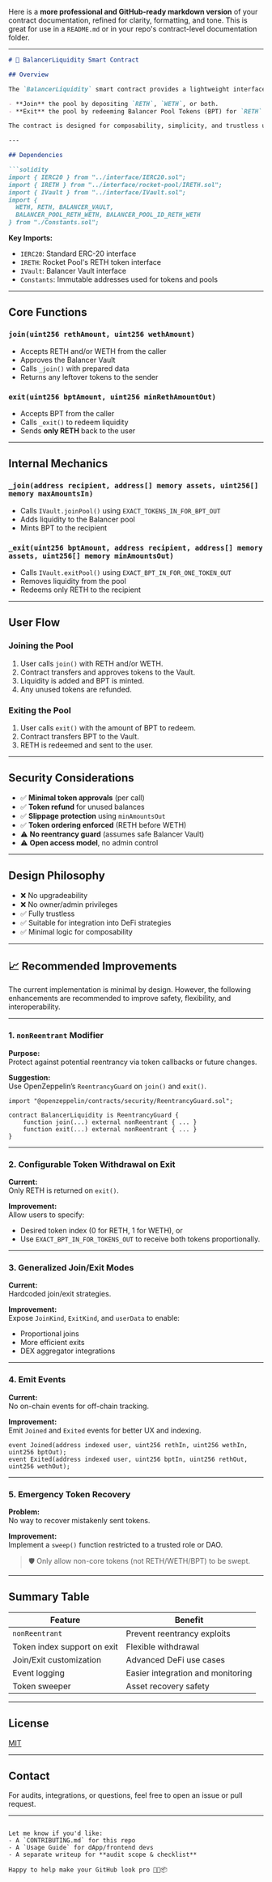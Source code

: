 Here is a **more professional and GitHub-ready markdown version** of your contract documentation, refined for clarity, formatting, and tone. This is great for use in a `README.md` or in your repo's contract-level documentation folder.

---

```markdown
# 🧾 BalancerLiquidity Smart Contract

## Overview

The `BalancerLiquidity` smart contract provides a lightweight interface to interact with the [Balancer](https://balancer.fi) **RETH/WETH liquidity pool**. It allows users to:

- **Join** the pool by depositing `RETH`, `WETH`, or both.
- **Exit** the pool by redeeming Balancer Pool Tokens (BPT) for `RETH`.

The contract is designed for composability, simplicity, and trustless use with no admin roles or upgrade mechanisms.

---

## Dependencies

```solidity
import { IERC20 } from "../interface/IERC20.sol";
import { IRETH } from "../interface/rocket-pool/IRETH.sol";
import { IVault } from "../interface/IVault.sol";
import {
  WETH, RETH, BALANCER_VAULT,
  BALANCER_POOL_RETH_WETH, BALANCER_POOL_ID_RETH_WETH
} from "./Constants.sol";
```

**Key Imports:**

- `IERC20`: Standard ERC-20 interface
- `IRETH`: Rocket Pool's RETH token interface
- `IVault`: Balancer Vault interface
- `Constants`: Immutable addresses used for tokens and pools

---

## Core Functions

### `join(uint256 rethAmount, uint256 wethAmount)`

- Accepts RETH and/or WETH from the caller
- Approves the Balancer Vault
- Calls `_join()` with prepared data
- Returns any leftover tokens to the sender

### `exit(uint256 bptAmount, uint256 minRethAmountOut)`

- Accepts BPT from the caller
- Calls `_exit()` to redeem liquidity
- Sends **only RETH** back to the user

---

## Internal Mechanics

### `_join(address recipient, address[] memory assets, uint256[] memory maxAmountsIn)`

- Calls `IVault.joinPool()` using `EXACT_TOKENS_IN_FOR_BPT_OUT`
- Adds liquidity to the Balancer pool
- Mints BPT to the recipient

### `_exit(uint256 bptAmount, address recipient, address[] memory assets, uint256[] memory minAmountsOut)`

- Calls `IVault.exitPool()` using `EXACT_BPT_IN_FOR_ONE_TOKEN_OUT`
- Removes liquidity from the pool
- Redeems only RETH to the recipient

---

## User Flow

### Joining the Pool

1. User calls `join()` with RETH and/or WETH.
2. Contract transfers and approves tokens to the Vault.
3. Liquidity is added and BPT is minted.
4. Any unused tokens are refunded.

### Exiting the Pool

1. User calls `exit()` with the amount of BPT to redeem.
2. Contract transfers BPT to the Vault.
3. RETH is redeemed and sent to the user.

---

## Security Considerations

- ✅ **Minimal token approvals** (per call)
- ✅ **Token refund** for unused balances
- ✅ **Slippage protection** using `minAmountsOut`
- ✅ **Token ordering enforced** (RETH before WETH)
- ⚠️ **No reentrancy guard** (assumes safe Balancer Vault)
- ⚠️ **Open access model**, no admin control

---

## Design Philosophy

- ❌ No upgradeability
- ❌ No owner/admin privileges
- ✅ Fully trustless
- ✅ Suitable for integration into DeFi strategies
- ✅ Minimal logic for composability

---

## 📈 Recommended Improvements

The current implementation is minimal by design. However, the following enhancements are recommended to improve safety, flexibility, and interoperability.

---

### 1. `nonReentrant` Modifier

**Purpose:**  
Protect against potential reentrancy via token callbacks or future changes.

**Suggestion:**  
Use OpenZeppelin’s `ReentrancyGuard` on `join()` and `exit()`.

```solidity
import "@openzeppelin/contracts/security/ReentrancyGuard.sol";

contract BalancerLiquidity is ReentrancyGuard {
    function join(...) external nonReentrant { ... }
    function exit(...) external nonReentrant { ... }
}
```

---

### 2. Configurable Token Withdrawal on Exit

**Current:**  
Only RETH is returned on `exit()`.

**Improvement:**  
Allow users to specify:
- Desired token index (0 for RETH, 1 for WETH), or
- Use `EXACT_BPT_IN_FOR_TOKENS_OUT` to receive both tokens proportionally.

---

### 3. Generalized Join/Exit Modes

**Current:**  
Hardcoded join/exit strategies.

**Improvement:**  
Expose `JoinKind`, `ExitKind`, and `userData` to enable:
- Proportional joins
- More efficient exits
- DEX aggregator integrations

---

### 4. Emit Events

**Current:**  
No on-chain events for off-chain tracking.

**Improvement:**  
Emit `Joined` and `Exited` events for better UX and indexing.

```solidity
event Joined(address indexed user, uint256 rethIn, uint256 wethIn, uint256 bptOut);
event Exited(address indexed user, uint256 bptIn, uint256 rethOut, uint256 wethOut);
```

---

### 5. Emergency Token Recovery

**Problem:**  
No way to recover mistakenly sent tokens.

**Improvement:**  
Implement a `sweep()` function restricted to a trusted role or DAO.

> 🛡️ Only allow non-core tokens (not RETH/WETH/BPT) to be swept.

---

## Summary Table

| Feature                        | Benefit                            |
|-------------------------------|-------------------------------------|
| `nonReentrant`                | Prevent reentrancy exploits         |
| Token index support on exit   | Flexible withdrawal                 |
| Join/Exit customization       | Advanced DeFi use cases             |
| Event logging                 | Easier integration and monitoring   |
| Token sweeper                 | Asset recovery safety               |

---

## License

[MIT](./LICENSE)

---

## Contact

For audits, integrations, or questions, feel free to open an issue or pull request.

---

```

Let me know if you'd like:
- A `CONTRIBUTING.md` for this repo
- A `Usage Guide` for dApp/frontend devs
- A separate writeup for **audit scope & checklist**

Happy to help make your GitHub look pro 👨‍💻📦